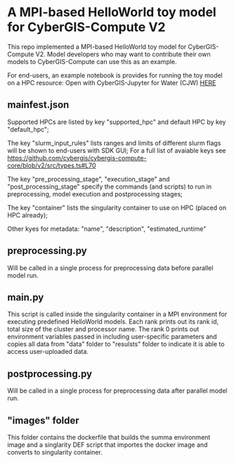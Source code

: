# A MPI-based HelloWorld toy model for CyberGIS-Compute V2

This repo implemented a MPI-based HelloWorld toy model for CyberGIS-Compute V2. Model developers who may want to contribute their own models to CyberGIS-Compute can use this as an example.

For end-users, an example notebook is provides for running the toy model on a HPC resource: Open with CyberGIS-Jupyter for Water (CJW) <a href="http://go.illinois.edu/cybergis-jupyter-water/hub/user-redirect/git-pull?repo=https%3A%2F%2Fgithub.com%2Fcybergis%2Fcybergis-compute-mpi-helloworld&urlpath=tree%2Fcybergis-compute-mpi-helloworld%2Fmpi-hello-world.ipynb&branch=main" target="_blank">HERE</a>


## mainfest.json

Supported HPCs are listed by key "supported_hpc" and default HPC by key "default_hpc";

The key "slurm_input_rules" lists ranges and limits of different slurm flags will be shown to end-users with SDK GUI; For a full list of avaiable keys see https://github.com/cybergis/cybergis-compute-core/blob/v2/src/types.ts#L70

The key "pre_processing_stage", "execution_stage" and "post_processing_stage" specify the commands (and scripts) to run in preprocessing, model execution and postprocessing stages;

The key "container" lists the singularity container to use on HPC (placed on HPC already);

Other kyes for metadata: "name", "description", "estimated_runtime"

## preprocessing.py

Will be called in a single process for preprocessing data before parallel model run.

## main.py

This script is called inside the singularity container in a MPI environment for executing predefined HelloWorld models. Each rank prints out its rank id, total size of the cluster and processor name. The rank 0 prints out environment variables passed in including user-specific parameters and copies all data from "data" folder to "resulsts" folder to indicate it is able to access user-uploaded data.

## postprocessing.py

Will be called in a single process for preprocessing data after parallel model run.

## "images" folder

This folder contains the dockerfile that builds the summa environment image and a singlarity DEF script that importes the docker image and converts to singularity container.

